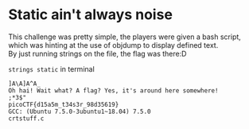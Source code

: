# Static ain't always noise
This challenge was pretty simple, the players were given a bash script, which was hinting at the use of objdump to display defined text.  
By just running strings on the file, the flag was there:D


`strings static`
in terminal 

```
]A\A]A^A_
Oh hai! Wait what? A flag? Yes, it's around here somewhere!
;*3$"
picoCTF{d15a5m_t34s3r_98d35619}
GCC: (Ubuntu 7.5.0-3ubuntu1~18.04) 7.5.0
crtstuff.c
```

![]()
